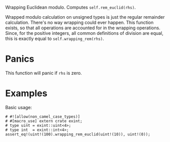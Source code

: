Wrapping Euclidean modulo. Computes `self.rem_euclid(rhs)`.

Wrapped modulo calculation on unsigned types is just the regular remainder
calculation. There's no way wrapping could ever happen. This function exists, so
that all operations are accounted for in the wrapping operations. Since, for the
positive integers, all common definitions of division are equal, this is exactly
equal to `self.wrapping_rem(rhs)`.

# Panics

This function will panic if `rhs` is zero.

# Examples

Basic usage:

```
# #![allow(non_camel_case_types)]
# #[macro_use] extern crate exint;
# type uint = exint::uint<4>;
# type int  = exint::int<4>;
assert_eq!(uint!(100).wrapping_rem_euclid(uint!(10)), uint!(0));
```
